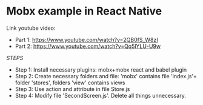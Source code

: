 # Mobx example in React Native

Link youtube video:
- Part 1: https://www.youtube.com/watch?v=2QB0fS_W8zI
- Part 2: https://www.youtube.com/watch?v=Qq5lYLU-U9w

*STEPS*
- Step 1: Install necessary plugins: mobx+mobx react and babel plugin
- Step 2: Create necessary folders and file: 'mobx' contains file 'index.js'+ folder 'stores', folders 'view' contains views
- Step 3: Use action and attribute in file Store.js
- Step 4: Modify file 'SecondScreen.js'. Delete all things unnecessary.
